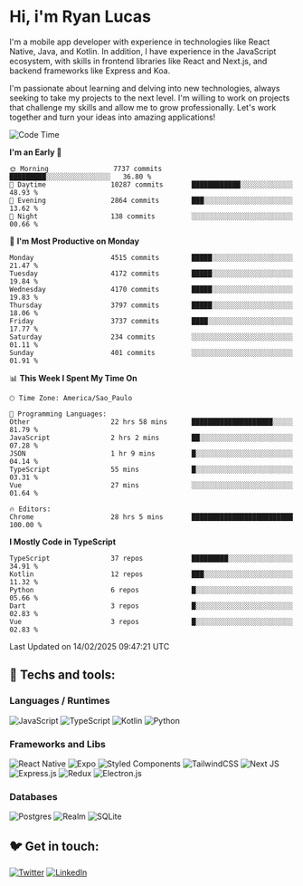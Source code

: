 # Hi, i'm Ryan Lucas

I'm a mobile app developer with experience in technologies like React Native, Java, and Kotlin.
In addition, I have experience in the JavaScript ecosystem, with skills in frontend libraries like React and Next.js, and backend frameworks like Express and Koa.

I'm passionate about learning and delving into new technologies, always seeking to take my projects to the next level. I'm willing to work on projects that challenge my skills and allow me to grow professionally. Let's work together and turn your ideas into amazing applications!


<!--START_SECTION:waka-->
![Code Time](http://img.shields.io/badge/Code%20Time-1%2C177%20hrs%2029%20mins-blue)

**I'm an Early 🐤** 

```text
🌞 Morning                7737 commits        █████████░░░░░░░░░░░░░░░░   36.80 % 
🌆 Daytime                10287 commits       ████████████░░░░░░░░░░░░░   48.93 % 
🌃 Evening                2864 commits        ███░░░░░░░░░░░░░░░░░░░░░░   13.62 % 
🌙 Night                  138 commits         ░░░░░░░░░░░░░░░░░░░░░░░░░   00.66 % 
```
📅 **I'm Most Productive on Monday** 

```text
Monday                   4515 commits        █████░░░░░░░░░░░░░░░░░░░░   21.47 % 
Tuesday                  4172 commits        █████░░░░░░░░░░░░░░░░░░░░   19.84 % 
Wednesday                4170 commits        █████░░░░░░░░░░░░░░░░░░░░   19.83 % 
Thursday                 3797 commits        █████░░░░░░░░░░░░░░░░░░░░   18.06 % 
Friday                   3737 commits        ████░░░░░░░░░░░░░░░░░░░░░   17.77 % 
Saturday                 234 commits         ░░░░░░░░░░░░░░░░░░░░░░░░░   01.11 % 
Sunday                   401 commits         ░░░░░░░░░░░░░░░░░░░░░░░░░   01.91 % 
```


📊 **This Week I Spent My Time On** 

```text
🕑︎ Time Zone: America/Sao_Paulo

💬 Programming Languages: 
Other                    22 hrs 58 mins      ████████████████████░░░░░   81.79 % 
JavaScript               2 hrs 2 mins        ██░░░░░░░░░░░░░░░░░░░░░░░   07.28 % 
JSON                     1 hr 9 mins         █░░░░░░░░░░░░░░░░░░░░░░░░   04.14 % 
TypeScript               55 mins             █░░░░░░░░░░░░░░░░░░░░░░░░   03.31 % 
Vue                      27 mins             ░░░░░░░░░░░░░░░░░░░░░░░░░   01.64 % 

🔥 Editors: 
Chrome                   28 hrs 5 mins       █████████████████████████   100.00 % 
```

**I Mostly Code in TypeScript** 

```text
TypeScript               37 repos            █████████░░░░░░░░░░░░░░░░   34.91 % 
Kotlin                   12 repos            ███░░░░░░░░░░░░░░░░░░░░░░   11.32 % 
Python                   6 repos             █░░░░░░░░░░░░░░░░░░░░░░░░   05.66 % 
Dart                     3 repos             █░░░░░░░░░░░░░░░░░░░░░░░░   02.83 % 
Vue                      3 repos             █░░░░░░░░░░░░░░░░░░░░░░░░   02.83 % 
```




 Last Updated on 14/02/2025 09:47:21 UTC
<!--END_SECTION:waka-->

## 🔧 Techs and tools: 

### Languages / Runtimes
![JavaScript](https://img.shields.io/badge/javascript-%23323330.svg?style=for-the-badge&logo=javascript&logoColor=%23F7DF1E)
![TypeScript](https://img.shields.io/badge/typescript-%23007ACC.svg?style=for-the-badge&logo=typescript&logoColor=white)
![Kotlin](https://img.shields.io/badge/kotlin-%230095D5.svg?style=for-the-badge&logo=kotlin&logoColor=white) ![Python](https://img.shields.io/badge/python-3670A0?style=for-the-badge&logo=python&logoColor=ffdd54)

### Frameworks and Libs
![React Native](https://img.shields.io/badge/react_native-%2320232a.svg?style=for-the-badge&logo=react&logoColor=%2361DAFB)
![Expo](https://img.shields.io/badge/expo-1C1E24?style=for-the-badge&logo=expo&logoColor=#D04A37)
![Styled Components](https://img.shields.io/badge/styled--components-DB7093?style=for-the-badge&logo=styled-components&logoColor=white)
![TailwindCSS](https://img.shields.io/badge/tailwindcss-%2338B2AC.svg?style=for-the-badge&logo=tailwind-css&logoColor=white)
![Next JS](https://img.shields.io/badge/Next-black?style=for-the-badge&logo=next.js&logoColor=white)
![Express.js](https://img.shields.io/badge/express.js-%23404d59.svg?style=for-the-badge&logo=express&logoColor=%2361DAFB)
![Redux](https://img.shields.io/badge/redux-%23593d88.svg?style=for-the-badge&logo=redux&logoColor=white)
![Electron.js](https://img.shields.io/badge/Electron-191970?style=for-the-badge&logo=Electron&logoColor=white)

### Databases
![Postgres](https://img.shields.io/badge/postgres-%23316192.svg?style=for-the-badge&logo=postgresql&logoColor=white)
![Realm](https://img.shields.io/badge/Realm-39477F?style=for-the-badge&logo=realm&logoColor=white)
![SQLite](https://img.shields.io/badge/sqlite-%2307405e.svg?style=for-the-badge&logo=sqlite&logoColor=white)

## 🐦 Get in touch:

[![Twitter](https://img.shields.io/badge/Twitter-%231DA1F2.svg?style=for-the-badge&logo=Twitter&logoColor=white)](https://twitter.com/ryangst_)
[![LinkedIn](https://img.shields.io/badge/linkedin-%230077B5.svg?style=for-the-badge&logo=linkedin&logoColor=white)](https://www.linkedin.com/in/ryan-lucas-machado/)
